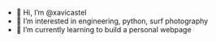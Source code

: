 - 👋 Hi, I’m @xavicastel
- 👀 I’m interested in engineering, python, surf photography
- 🌱 I’m currently learning to build a personal webpage

<!---
xavicastel/xavicastel is a ✨ special ✨ repository because its `README.md` (this file) appears on your GitHub profile.
You can click the Preview link to take a look at your changes.
--->
